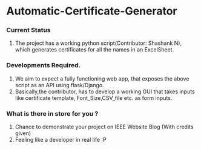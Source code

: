 # Automatic-Certificate-Generator

### Current Status
  1. The project has a working python script(Contributor: Shashank N), which generates certificates for all the names in an ExcelSheet.
 
### Developments Required.

  1. We aim to expect a fully functioning web app, that exposes the above script as an API using flask/Django.
  2. Basically,the contributor, has to develop a working GUI that takes inputs like certificate template, Font_Size,CSV_file etc. as form inputs.
  
### What is there in store for you ?
  
  1. Chance to demonstrate your project on IEEE Website Blog (With credits given)
  2. Feeling like a developer in real life :P
